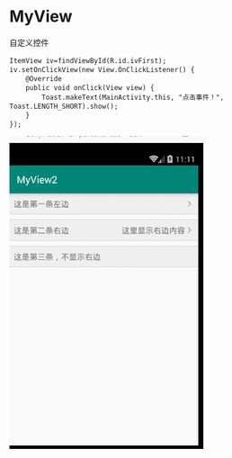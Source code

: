 # MyView
自定义控件
```
ItemView iv=findViewById(R.id.ivFirst);
iv.setOnClickView(new View.OnClickListener() {
    @Override
    public void onClick(View view) {
        Toast.makeText(MainActivity.this, "点击事件！", Toast.LENGTH_SHORT).show();
    }
});
```
![Image text](https://github.com/xcocean/MyView/blob/master/picture/gif.gif?raw=true)
